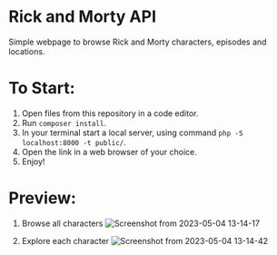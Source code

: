 # Rick and Morty API

Simple webpage to browse Rick and Morty characters, episodes and locations.

# To Start:

1. Open files from this repository in a code editor.
2. Run ```composer install```.
3. In your terminal start a local server, using command ```php -S localhost:8000 -t public/```.
4. Open the link in a web browser of your choice.
5. Enjoy!

# Preview:

1. Browse all characters
![Screenshot from 2023-05-04 13-14-17](https://user-images.githubusercontent.com/123387229/236178987-32196684-6746-4d57-853d-ffe241ac019b.png)

2. Explore each character
![Screenshot from 2023-05-04 13-14-42](https://user-images.githubusercontent.com/123387229/236178620-2e32da81-623b-4712-b8c5-94ab240ee7c5.png)

